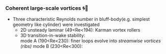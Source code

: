 ### Coherent large-scale vortices :cyclone::ocean:
* Three characteristic Reynolds number in bluff-body(e.g. simplest geometry like cylinder) were investigated
  * 2D unsteady laminar (49<Re<194): Karman vortex rollers  <br>
  * 3D transition-in-wake stability: <br>
    mode A (190<Re<230): finer loops evolve into *streamwise vortices (ribs)*
    mode B (230<Re<300): 
  
